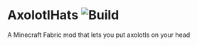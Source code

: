 # AxolotlHats  ![Build](https://github.com/DeflatedPickle/AxolotlHats/actions/workflows/gradle-build.yml/badge.svg)
A Minecraft Fabric mod that lets you put axolotls on your head
